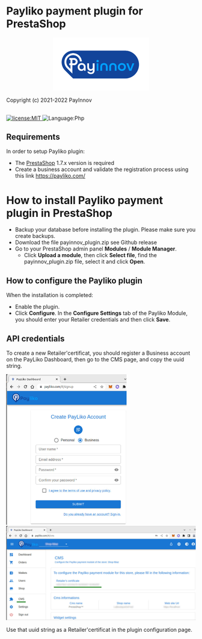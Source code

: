 # Payliko payment plugin for PrestaShop

<p align="center">
  <img alt="logo" src="./assets/logo.svg" width="256" />
</p>
Copyright (c) 2021-2022 PayInnov
<br>
<br>
<p>
  <a href="./LICENSE">
      <img
        alt="license:MIT"
        src="https://img.shields.io/badge/License-MIT-blue"
      />
  </a>
  <img
      alt="Language:Php"
      src="https://img.shields.io/badge/Language-Php-purple"
  />
</p>

## Requirements

In order to setup Payliko plugin:

* The [PrestaShop](https://www.prestashop.com/en) 1.7.x version is required
* Create a business account and validate the registration process using this link https://payliko.com/

# How to install Payliko payment plugin in PrestaShop

 - Backup your database before installing the plugin. Please make sure you create backups.
 - Download the file payinnov_plugin.zip see Github release
 - Go to your PrestaShop admin panel **Modules** / **Module Manager**.
    - Click **Upload a module**, then click **Select file**, find the payinnov_plugin.zip file, select it and click **Open**.

## How to configure the Payliko plugin

When the installation is completed:

 - Enable the plugin.
 - Click **Configure**.
   In the **Configure Settings** tab of the Payliko Module, you should enter your Retailer credentials and then click **Save**.

## API credentials

To create a new Retailer'certificat, you should register a Business account on the PayLiko Dashboard, then go to the CMS page, and copy the uuid string.

<p>
  <img
      alt="new Retailer credentials"
      src="./assets/CreateBusinessAccount.jpg" width="320" 
  />
  <img
      alt="CMS-page"
      src="./assets/CMS-page.jpg" width="640" 
  />
</p>

Use that uuid string as a Retailer'certificat in the plugin configuration page.
